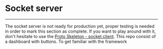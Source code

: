 # Socket server
------

The socket server is not ready for production yet, proper testing is needed in order to mark this section as complete.
If you want to play around with it, don't hesitate to use the [Proto Skeleton - socket client](https://github.com/JeffreyArts/proto-skeleton-socket-client). This repo consist of a dashboard with buttons. To get familiar with the framework

